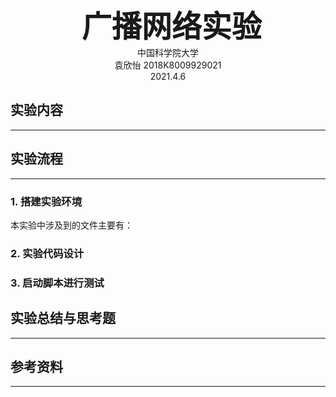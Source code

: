 <center><font size='30'><b> 广播网络实验 </b></font></center>


<center> 中国科学院大学 </center>

<center>袁欣怡 2018K8009929021</center>

<center> 2021.4.6 </center>

## 实验内容

---



## 实验流程

---

### 1. 搭建实验环境

本实验中涉及到的文件主要有：




### 2. 实验代码设计




### 3. 启动脚本进行测试



## 实验总结与思考题

---





## 参考资料

---

